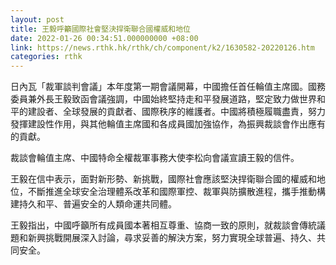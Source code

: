 ```yaml
---
layout: post
title: 王毅呼籲國際社會堅決捍衛聯合國權威和地位
date: 2022-01-26 00:34:51.000000000 +08:00
link: https://news.rthk.hk/rthk/ch/component/k2/1630582-20220126.htm
categories: rthk
---
```


日內瓦「裁軍談判會議」本年度第一期會議開幕，中國擔任首任輪值主席國。國務委員兼外長王毅致函會議強調，中國始終堅持走和平發展道路，堅定致力做世界和平的建設者、全球發展的貢獻者、國際秩序的維護者。中國將積極履職盡責，努力發揮建設性作用，與其他輪值主席國和各成員國加強協作，為振興裁談會作出應有的貢獻。

裁談會輪值主席、中國特命全權裁軍事務大使李松向會議宣讀王毅的信件。

王毅在信中表示，面對新形勢、新挑戰，國際社會應該堅決捍衛聯合國的權威和地位，不斷推進全球安全治理體系改革和國際軍控、裁軍與防擴散進程，攜手推動構建持久和平、普遍安全的人類命運共同體。

王毅指出，中國呼籲所有成員國本著相互尊重、協商一致的原則，就裁談會傳統議題和新興挑戰開展深入討論，尋求妥善的解決方案，努力實現全球普遍、持久、共同安全。
